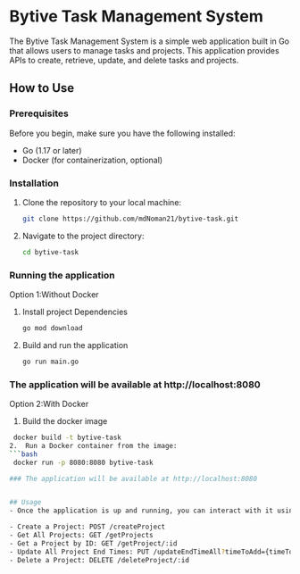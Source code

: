 # Bytive Task Management System

The Bytive Task Management System is a simple web application built in Go that allows users to manage tasks and projects. This application provides APIs to create, retrieve, update, and delete tasks and projects.

## How to Use

### Prerequisites

Before you begin, make sure you have the following installed:

- Go (1.17 or later)
- Docker (for containerization, optional)

### Installation

1. Clone the repository to your local machine:

   ```bash
   git clone https://github.com/mdNoman21/bytive-task.git
2. Navigate to the project directory: 
   ```bash
   cd bytive-task
   
### Running the application 

Option 1:Without Docker 

1. Install project Dependencies
   ```bash 
   go mod download
2. Build and run the application
   ```bash
   go run main.go

### The application will be available at http://localhost:8080

Option 2:With Docker
1.  Build the docker image
   ```bash 
    docker build -t bytive-task 
2.  Run a Docker container from the image:
   ```bash 
    docker run -p 8080:8080 bytive-task

### The application will be available at http://localhost:8080


## Usage
- Once the application is up and running, you can interact with it using APIs. Here are some of the available endpoints:

- Create a Project: POST /createProject
- Get All Projects: GET /getProjects
- Get a Project by ID: GET /getProject/:id
- Update All Project End Times: PUT /updateEndTimeAll?timeToAdd={timeToAdd}
- Delete a Project: DELETE /deleteProject/:id





   
